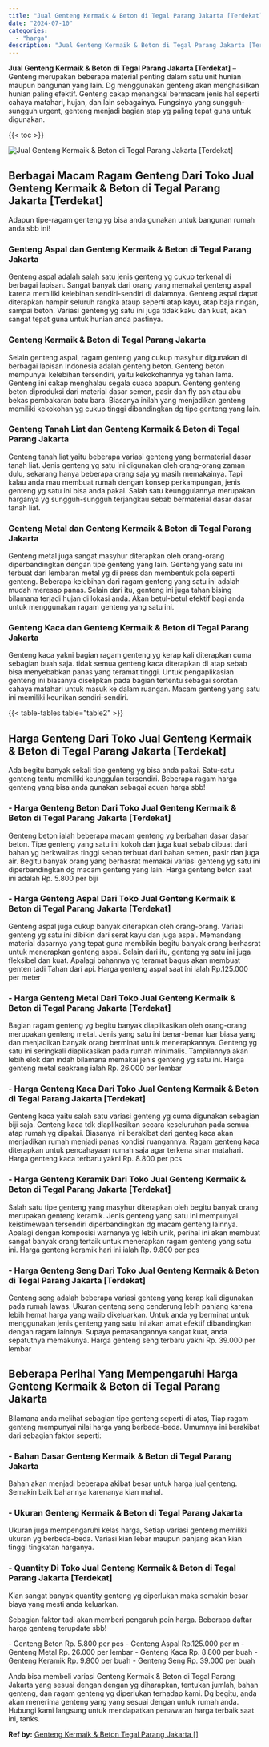 ```yaml
---
title: "Jual Genteng Kermaik & Beton di Tegal Parang Jakarta [Terdekat]"
date: "2024-07-10"
categories: 
  - "harga"
description: "Jual Genteng Kermaik & Beton di Tegal Parang Jakarta [Terdekat]. Anda bisa membeli variasi Genteng Kermaik & Beton di Tegal Parang Jakarta yang sesuai dengan..."
---
```


**Jual Genteng Kermaik & Beton di Tegal Parang Jakarta \[Terdekat\]** – Genteng merupakan beberapa material penting dalam satu unit hunian maupun bangunan yang lain. Dg menggunakan genteng akan menghasilkan hunian paling efektif. Genteng cakap menangkal bermacam jenis hal seperti cahaya matahari, hujan, dan lain sebagainya. Fungsinya yang sungguh-sungguh urgent, genteng menjadi bagian atap yg paling tepat guna untuk digunakan.

{{< toc >}}

![Jual Genteng Kermaik & Beton di Tegal Parang Jakarta [Terdekat]](/images/genteng-minimalis-murah18.png)

## Berbagai Macam Ragam Genteng Dari Toko Jual Genteng Kermaik & Beton di Tegal Parang Jakarta \[Terdekat\]

Adapun tipe-ragam genteng yg bisa anda gunakan untuk bangunan rumah anda sbb ini!

### Genteng Aspal dan Genteng Kermaik & Beton di Tegal Parang Jakarta

Genteng aspal adalah salah satu jenis genteng yg cukup terkenal di berbagai lapisan. Sangat banyak dari orang yang memakai genteng aspal karena memiliki kelebihan sendiri-sendiri di dalamnya. Genteng aspal dapat diterapkan hampir seluruh rangka ataup seperti atap kayu, atap baja ringan, sampai beton. Variasi genteng yg satu ini juga tidak kaku dan kuat, akan sangat tepat guna untuk hunian anda pastinya.

### Genteng Kermaik & Beton di Tegal Parang Jakarta

Selain genteng aspal, ragam genteng yang cukup masyhur digunakan di berbagai lapisan Indonesia adalah genteng beton. Genteng beton mempunyai kelebihan tersendiri, yaitu kekokohannya yg tahan lama. Genteng ini cakap menghalau segala cuaca apapun. Genteng genteng beton diproduksi dari material dasar semen, pasir dan fly ash atau abu bekas pembakaran batu bara. Biasanya inilah yang menjadikan genteng memiliki kekokohan yg cukup tinggi dibandingkan dg tipe genteng yang lain.

### Genteng Tanah Liat dan Genteng Kermaik & Beton di Tegal Parang Jakarta

Genteng tanah liat yaitu beberapa variasi genteng yang bermaterial dasar tanah liat. Jenis genteng yg satu ini digunakan oleh orang-orang zaman dulu, sekarang hanya beberapa orang saja yg masih memakainya. Tapi kalau anda mau membuat rumah dengan konsep perkampungan, jenis genteng yg satu ini bisa anda pakai. Salah satu keunggulannya merupakan harganya yg sungguh-sungguh terjangkau sebab bermaterial dasar dasar tanah liat.

### Genteng Metal dan Genteng Kermaik & Beton di Tegal Parang Jakarta

Genteng metal juga sangat masyhur diterapkan oleh orang-orang diperbandingkan dengan tipe genteng yang lain. Genteng yang satu ini terbuat dari lembaran metal yg di press dan membentuk pola seperti genteng. Beberapa kelebihan dari ragam genteng yang satu ini adalah mudah meresap panas. Selain dari itu, genteng ini juga tahan bising bilamana terjadi hujan di lokasi anda. Akan betul-betul efektif bagi anda untuk menggunakan ragam genteng yang satu ini.

### Genteng Kaca dan Genteng Kermaik & Beton di Tegal Parang Jakarta

Genteng kaca yakni bagian ragam genteng yg kerap kali diterapkan cuma sebagian buah saja. tidak semua genteng kaca diterapkan di atap sebab bisa menyebabkan panas yang teramat tinggi. Untuk pengaplikasian genteng ini biasanya diselipkan pada bagian tertentu sebagai sorotan cahaya matahari untuk masuk ke dalam ruangan. Macam genteng yang satu ini memiliki keunikan sendiri-sendiri.

{{< table-tables table="table2" >}}

## Harga Genteng Dari Toko Jual Genteng Kermaik & Beton di Tegal Parang Jakarta \[Terdekat\]

Ada begitu banyak sekali tipe genteng yg bisa anda pakai. Satu-satu genteng tentu memiliki keunggulan tersendiri. Beberapa ragam harga genteng yang bisa anda gunakan sebagai acuan harga sbb!

### \- Harga Genteng Beton Dari Toko Jual Genteng Kermaik & Beton di Tegal Parang Jakarta \[Terdekat\]

Genteng beton ialah beberapa macam genteng yg berbahan dasar dasar beton. Tipe genteng yang satu ini kokoh dan juga kuat sebab dibuat dari bahan yg berkwalitas tinggi sebab terbuat dari bahan semen, pasir dan juga air. Begitu banyak orang yang berhasrat memakai variasi genteng yg satu ini diperbandingkan dg macam genteng yang lain. Harga genteng beton saat ini adalah Rp. 5.800 per biji

### \- Harga Genteng Aspal Dari Toko Jual Genteng Kermaik & Beton di Tegal Parang Jakarta \[Terdekat\]

Genteng aspal juga cukup banyak diterapkan oleh orang-orang. Variasi genteng yg satu ini dibikin dari serat kayu dan juga aspal. Memandang material dasarnya yang tepat guna membikin begitu banyak orang berhasrat untuk menerapkan genteng aspal. Selain dari itu, genteng yg satu ini juga fleksibel dan kuat. Apalagi bahannya yg teramat bagus akan membuat genten tadi Tahan dari api. Harga genteng aspal saat ini ialah Rp.125.000 per meter

### \- Harga Genteng Metal Dari Toko Jual Genteng Kermaik & Beton di Tegal Parang Jakarta \[Terdekat\]

Bagian ragam genteng yg begitu banyak diaplikasikan oleh orang-orang merupakan genteng metal. Jenis yang satu ini benar-benar luar biasa yang dan menjadikan banyak orang berminat untuk menerapkannya. Genteng yg satu ini seringkali diaplikasikan pada rumah minimalis. Tampilannya akan lebih elok dan indah bilamana memakai jenis genteng yg satu ini. Harga genteng metal seakrang ialah Rp. 26.000 per lembar

### \- Harga Genteng Kaca Dari Toko Jual Genteng Kermaik & Beton di Tegal Parang Jakarta \[Terdekat\]

Genteng kaca yaitu salah satu variasi genteng yg cuma digunakan sebagian biji saja. Genteng kaca tdk diaplikasikan secara keseluruhan pada semua atap rumah yg dipakai. Biasanya ini berakibat dari genteg kaca akan menjadikan rumah menjadi panas kondisi ruangannya. Ragam genteng kaca diterapkan untuk pencahayaan rumah saja agar terkena sinar matahari. Harga genteng kaca terbaru yakni Rp. 8.800 per pcs

### \- Harga Genteng Keramik Dari Toko Jual Genteng Kermaik & Beton di Tegal Parang Jakarta \[Terdekat\]

Salah satu tipe genteng yang masyhur diterapkan oleh begitu banyak orang merupakan genteng keramik. Jenis genteng yang satu ini mempunyai keistimewaan tersendiri diperbandingkan dg macam genteng lainnya. Apalagi dengan komposisi warnanya yg lebih unik, perihal ini akan membuat sangat banyak orang tertaik untuk menerapkan ragam genteng yang satu ini. Harga genteng keramik hari ini ialah Rp. 9.800 per pcs

### \- Harga Genteng Seng Dari Toko Jual Genteng Kermaik & Beton di Tegal Parang Jakarta \[Terdekat\]

Genteng seng adalah beberapa variasi genteng yang kerap kali digunakan pada rumah lawas. Ukuran genteng seng cenderung lebih panjang karena lebih hemat harga yang wajib dikeluarkan. Untuk anda yg berminat untuk menggunakan jenis genteng yang satu ini akan amat efektif dibandingkan dengan ragam lainnya. Supaya pemasangannya sangat kuat, anda sepatutnya memakunya. Harga genteng seng terbaru yakni Rp. 39.000 per lembar

## Beberapa Perihal Yang Mempengaruhi Harga Genteng Kermaik & Beton di Tegal Parang Jakarta

Bilamana anda melihat sebagian tipe genteng seperti di atas, Tiap ragam genteng mempunyai nilai harga yang berbeda-beda. Umumnya ini berakibat dari sebagian faktor seperti:

### \- Bahan Dasar Genteng Kermaik & Beton di Tegal Parang Jakarta

Bahan akan menjadi beberapa akibat besar untuk harga jual genteng. Semakin baik bahannya karenanya kian mahal.

### \- Ukuran Genteng Kermaik & Beton di Tegal Parang Jakarta

Ukuran juga mempengaruhi kelas harga, Setiap variasi genteng memiliki ukuran yg berbeda-beda. Variasi kian lebar maupun panjang akan kian tinggi tingkatan harganya.

### \- Quantity Di Toko Jual Genteng Kermaik & Beton di Tegal Parang Jakarta \[Terdekat\]

Kian sangat banyak quantity genteng yg diperlukan maka semakin besar biaya yang mesti anda keluarkan.

Sebagian faktor tadi akan memberi pengaruh poin harga. Beberapa daftar harga genteng terupdate sbb!

\- Genteng Beton Rp. 5.800 per pcs - Genteng Aspal Rp.125.000 per m - Genteng Metal Rp. 26.000 per lembar - Genteng Kaca Rp. 8.800 per buah - Genteng Keramik Rp. 9.800 per buah - Genteng Seng Rp. 39.000 per buah

Anda bisa membeli variasi Genteng Kermaik & Beton di Tegal Parang Jakarta yang sesuai dengan dengan yg diharapkan, tentukan jumlah, bahan genteng, dan ragam genteng yg diperlukan terhadap kami. Dg begitu, anda akan menerima genteng yang yang sesuai dengan untuk rumah anda. Hubungi kami langsung untuk mendapatkan penawaran harga terbaik saat ini, tanks.

**Ref by:**  [Genteng Kermaik & Beton  Tegal Parang Jakarta []](https://id.wikipedia.org/wiki/Genteng)
